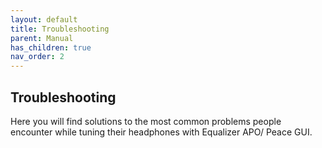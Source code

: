 ```yaml
---
layout: default
title: Troubleshooting
parent: Manual
has_children: true
nav_order: 2
---
```


## Troubleshooting

Here you will find solutions to the most common problems people encounter while tuning their headphones with Equalizer APO/ Peace GUI.
